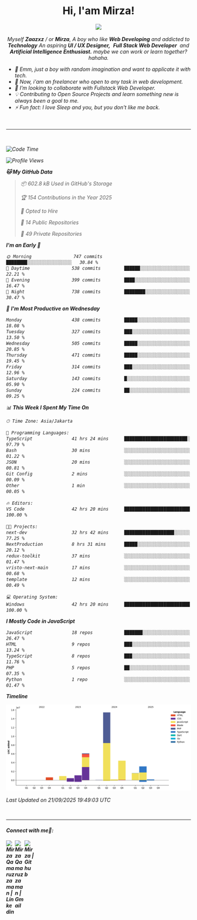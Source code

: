 <h1 align="center">Hi, I'am Mirza!</h1>
<p align="center">
  <a href="https://github.com/Ratheshan03/readme-typing-svg"><img src="https://readme-typing-svg.herokuapp.com?lines=UI+/+UX+Designer;Full+Stack+Web+Developer;IT+Enthusiast;Artificial+Intelligence+Addicted;&center=true&width=500&height=50"></a>
</p>

<p align="center">
  <em>
    Myself <b>Zaazxz</b> / or <b>Mirza</b>, A boy who like <b>Web Developing</b> and addicted to <b>Technology</b>
    An aspiring <b>UI / UX Designer,</b>&nbsp; <b>Full Stack Web Developer</b>&nbsp; and <b> Artificial Intelligence Enthusiast.</b> maybe we can work or learn together? hahaha.
  <br>
</p>

- 🧞 Emm, just a boy with random imagination and want to applicate it with tech.
- 🔭 Now, i'am an freelancer who open to any task in web development.
- 👯 I’m looking to collaborate with Fullstack Web Developer.
- 💡 Contributing to Open Source Projects and learn something new is always been a goal to me.
- ⚡ Fun fact: I love Sleep and you, but you don't like me back.
<br>

---

<br>

<!--START_SECTION:waka-->
![Code Time](http://img.shields.io/badge/Code%20Time-999%20hrs%2028%20mins-blue)

![Profile Views](http://img.shields.io/badge/Profile%20Views-0-blue)

**🐱 My GitHub Data** 

> 📦 602.8 kB Used in GitHub's Storage 
 > 
> 🏆 154 Contributions in the Year 2025
 > 
> 💼 Opted to Hire
 > 
> 📜 14 Public Repositories 
 > 
> 🔑 49 Private Repositories 
 > 
**I'm an Early 🐤** 

```text
🌞 Morning                747 commits         ████████░░░░░░░░░░░░░░░░░   30.84 % 
🌆 Daytime                538 commits         ██████░░░░░░░░░░░░░░░░░░░   22.21 % 
🌃 Evening                399 commits         ████░░░░░░░░░░░░░░░░░░░░░   16.47 % 
🌙 Night                  738 commits         ████████░░░░░░░░░░░░░░░░░   30.47 % 
```
📅 **I'm Most Productive on Wednesday** 

```text
Monday                   438 commits         █████░░░░░░░░░░░░░░░░░░░░   18.08 % 
Tuesday                  327 commits         ███░░░░░░░░░░░░░░░░░░░░░░   13.50 % 
Wednesday                505 commits         █████░░░░░░░░░░░░░░░░░░░░   20.85 % 
Thursday                 471 commits         █████░░░░░░░░░░░░░░░░░░░░   19.45 % 
Friday                   314 commits         ███░░░░░░░░░░░░░░░░░░░░░░   12.96 % 
Saturday                 143 commits         █░░░░░░░░░░░░░░░░░░░░░░░░   05.90 % 
Sunday                   224 commits         ██░░░░░░░░░░░░░░░░░░░░░░░   09.25 % 
```


📊 **This Week I Spent My Time On** 

```text
🕑︎ Time Zone: Asia/Jakarta

💬 Programming Languages: 
TypeScript               41 hrs 24 mins      ████████████████████████░   97.79 % 
Bash                     30 mins             ░░░░░░░░░░░░░░░░░░░░░░░░░   01.22 % 
JSON                     20 mins             ░░░░░░░░░░░░░░░░░░░░░░░░░   00.81 % 
Git Config               2 mins              ░░░░░░░░░░░░░░░░░░░░░░░░░   00.09 % 
Other                    1 min               ░░░░░░░░░░░░░░░░░░░░░░░░░   00.05 % 

🔥 Editors: 
VS Code                  42 hrs 20 mins      █████████████████████████   100.00 % 

🐱‍💻 Projects: 
next-dev                 32 hrs 42 mins      ███████████████████░░░░░░   77.25 % 
NextProduction           8 hrs 31 mins       █████░░░░░░░░░░░░░░░░░░░░   20.12 % 
redux-toolkit            37 mins             ░░░░░░░░░░░░░░░░░░░░░░░░░   01.47 % 
vristo-next-main         17 mins             ░░░░░░░░░░░░░░░░░░░░░░░░░   00.68 % 
template                 12 mins             ░░░░░░░░░░░░░░░░░░░░░░░░░   00.49 % 

💻 Operating System: 
Windows                  42 hrs 20 mins      █████████████████████████   100.00 % 
```

**I Mostly Code in JavaScript** 

```text
JavaScript               18 repos            ███████░░░░░░░░░░░░░░░░░░   26.47 % 
HTML                     9 repos             ███░░░░░░░░░░░░░░░░░░░░░░   13.24 % 
TypeScript               8 repos             ███░░░░░░░░░░░░░░░░░░░░░░   11.76 % 
PHP                      5 repos             ██░░░░░░░░░░░░░░░░░░░░░░░   07.35 % 
Python                   1 repo              ░░░░░░░░░░░░░░░░░░░░░░░░░   01.47 % 
```



**Timeline**

![Lines of Code chart](https://raw.githubusercontent.com/zaazxz/zaazxz/main/assets/bar_graph.png)


 Last Updated on 21/09/2025 19:49:03 UTC
<!--END_SECTION:waka-->

<br>

---

<h4> Connect with me🤝: <h4>
  </hr>
  <a href="https://www.linkedin.com/in/mirzaqamaruzzaman18/">
   <img align="left" alt=" Mirza Qamaruzzaman | Linkedin" width="24px" src="https://www.vectorlogo.zone/logos/linkedin/linkedin-icon.svg" />
  </a>
  <a href="mailto:mirzaqamaruzzaman18@gmail.com">
    <img align="left" alt=" Mirza Qamaruzzaman | Gmail" width="26px" src="https://www.vectorlogo.zone/logos/gmail/gmail-icon.svg" />
  </a>
   <a href="https://github.com/zaazxz">
    <img align="left" alt=" Mirza | Github" width="26px" src="https://www.vectorlogo.zone/logos/github/github-tile.svg" />
  </a>
  <br>
